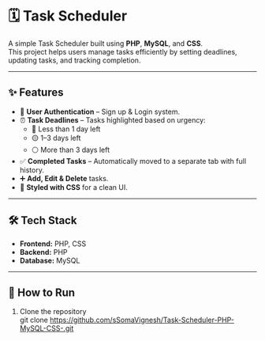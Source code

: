 # 🗓️ Task Scheduler  

A simple Task Scheduler built using **PHP**, **MySQL**, and **CSS**.  
This project helps users manage tasks efficiently by setting deadlines, updating tasks, and tracking completion.  

---

## ✨ Features  
- 🔑 **User Authentication** – Sign up & Login system.  
- ⏰ **Task Deadlines** – Tasks highlighted based on urgency:  
  - 🔴 Less than 1 day left  
  - 🟡 1–3 days left  
  - ⚪ More than 3 days left  
- ✅ **Completed Tasks** – Automatically moved to a separate tab with full history.  
- ➕ **Add, Edit & Delete** tasks.  
- 🎨 **Styled with CSS** for a clean UI.  

---

## 🛠️ Tech Stack  
- **Frontend:** PHP, CSS  
- **Backend:** PHP  
- **Database:** MySQL  

---

## 🚀 How to Run  
1. Clone the repository  
   git clone https://github.com/sSomaVignesh/Task-Scheduler-PHP-MySQL-CSS-.git

